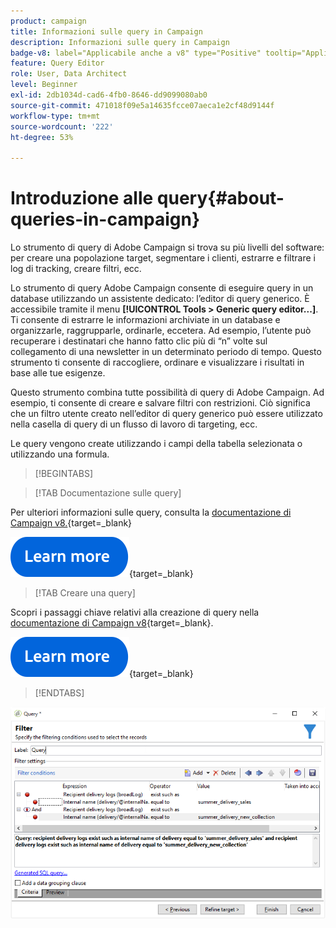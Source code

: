 ```yaml
---
product: campaign
title: Informazioni sulle query in Campaign
description: Informazioni sulle query in Campaign
badge-v8: label="Applicabile anche a v8" type="Positive" tooltip="Applicabile anche a Campaign v8"
feature: Query Editor
role: User, Data Architect
level: Beginner
exl-id: 2db1034d-cad6-4fb0-8646-dd9099080ab0
source-git-commit: 471018f09e5a14635fcce07aeca1e2cf48d9144f
workflow-type: tm+mt
source-wordcount: '222'
ht-degree: 53%

---
```


# Introduzione alle query{#about-queries-in-campaign}



Lo strumento di query di Adobe Campaign si trova su più livelli del software: per creare una popolazione target, segmentare i clienti, estrarre e filtrare i log di tracking, creare filtri, ecc.

Lo strumento di query Adobe Campaign consente di eseguire query in un database utilizzando un assistente dedicato: l’editor di query generico. È accessibile tramite il menu **[!UICONTROL Tools > Generic query editor...]**. Ti consente di estrarre le informazioni archiviate in un database e organizzarle, raggrupparle, ordinarle, eccetera. Ad esempio, l’utente può recuperare i destinatari che hanno fatto clic più di “n” volte sul collegamento di una newsletter in un determinato periodo di tempo. Questo strumento ti consente di raccogliere, ordinare e visualizzare i risultati in base alle tue esigenze.

Questo strumento combina tutte possibilità di query di Adobe Campaign. Ad esempio, ti consente di creare e salvare filtri con restrizioni. Ciò significa che un filtro utente creato nell’editor di query generico può essere utilizzato nella casella di query di un flusso di lavoro di targeting, ecc.

Le query vengono create utilizzando i campi della tabella selezionata o utilizzando una formula.

>[!BEGINTABS]

>[!TAB Documentazione sulle query]

Per ulteriori informazioni sulle query, consulta la [documentazione di Campaign v8.](https://experienceleague.adobe.com/it/docs/campaign/automation/workflows/wf-activities/activities){target=_blank}


[![immagine](../../assets/do-not-localize/learn-more-button.svg)](https://experienceleague.adobe.com/it/docs/campaign/automation/workflows/wf-activities/activities){target=_blank}


>[!TAB Creare una query]

Scopri i passaggi chiave relativi alla creazione di query nella [documentazione di Campaign v8](https://experienceleague.adobe.com/it/docs/campaign/automation/workflows/wf-activities/targeting-activities/query){target=_blank}.

[![immagine](../../assets/do-not-localize/learn-more-button.svg)](https://experienceleague.adobe.com/it/docs/campaign/automation/workflows/wf-activities/targeting-activities/query){target=_blank}

>[!ENDTABS]

![Schermata che mostra un esempio di query.](assets/query_recipients_4.png)
